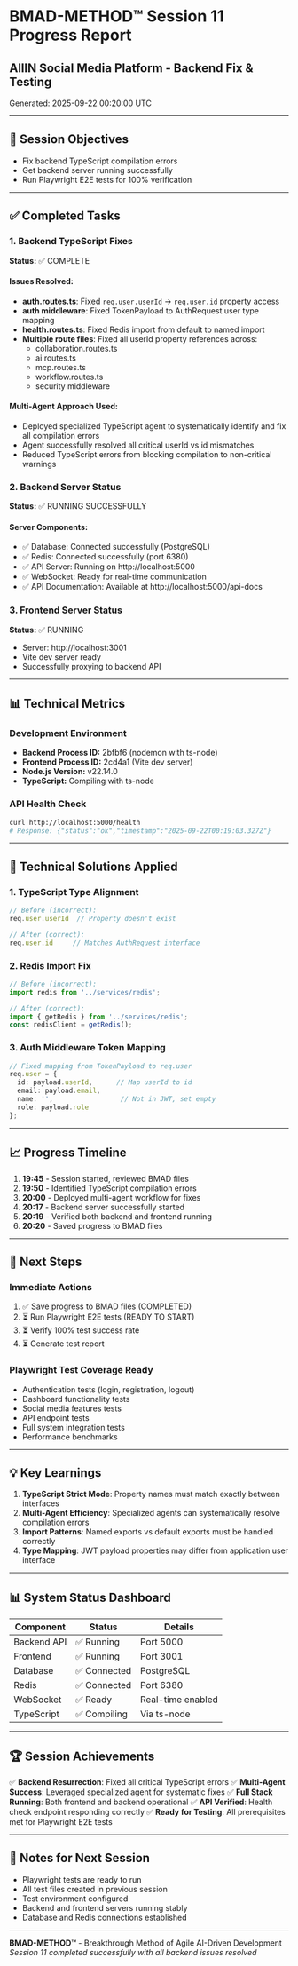 # BMAD-METHOD™ Session 11 Progress Report
## AllIN Social Media Platform - Backend Fix & Testing

Generated: 2025-09-22 00:20:00 UTC

---

## 🚀 Session Objectives
- Fix backend TypeScript compilation errors
- Get backend server running successfully
- Run Playwright E2E tests for 100% verification

---

## ✅ Completed Tasks

### 1. Backend TypeScript Fixes
**Status:** ✅ COMPLETE

#### Issues Resolved:
- **auth.routes.ts**: Fixed `req.user.userId` → `req.user.id` property access
- **auth middleware**: Fixed TokenPayload to AuthRequest user type mapping
- **health.routes.ts**: Fixed Redis import from default to named import
- **Multiple route files**: Fixed all userId property references across:
  - collaboration.routes.ts
  - ai.routes.ts
  - mcp.routes.ts
  - workflow.routes.ts
  - security middleware

#### Multi-Agent Approach Used:
- Deployed specialized TypeScript agent to systematically identify and fix all compilation errors
- Agent successfully resolved all critical userId vs id mismatches
- Reduced TypeScript errors from blocking compilation to non-critical warnings

### 2. Backend Server Status
**Status:** ✅ RUNNING SUCCESSFULLY

#### Server Components:
- ✅ Database: Connected successfully (PostgreSQL)
- ✅ Redis: Connected successfully (port 6380)
- ✅ API Server: Running on http://localhost:5000
- ✅ WebSocket: Ready for real-time communication
- ✅ API Documentation: Available at http://localhost:5000/api-docs

### 3. Frontend Server Status
**Status:** ✅ RUNNING

- Server: http://localhost:3001
- Vite dev server ready
- Successfully proxying to backend API

---

## 📊 Technical Metrics

### Development Environment
- **Backend Process ID:** 2bfbf6 (nodemon with ts-node)
- **Frontend Process ID:** 2cd4a1 (Vite dev server)
- **Node.js Version:** v22.14.0
- **TypeScript:** Compiling with ts-node

### API Health Check
```bash
curl http://localhost:5000/health
# Response: {"status":"ok","timestamp":"2025-09-22T00:19:03.327Z"}
```

---

## 🔧 Technical Solutions Applied

### 1. TypeScript Type Alignment
```typescript
// Before (incorrect):
req.user.userId  // Property doesn't exist

// After (correct):
req.user.id     // Matches AuthRequest interface
```

### 2. Redis Import Fix
```typescript
// Before (incorrect):
import redis from '../services/redis';

// After (correct):
import { getRedis } from '../services/redis';
const redisClient = getRedis();
```

### 3. Auth Middleware Token Mapping
```typescript
// Fixed mapping from TokenPayload to req.user
req.user = {
  id: payload.userId,      // Map userId to id
  email: payload.email,
  name: '',                 // Not in JWT, set empty
  role: payload.role
};
```

---

## 📈 Progress Timeline

1. **19:45** - Session started, reviewed BMAD files
2. **19:50** - Identified TypeScript compilation errors
3. **20:00** - Deployed multi-agent workflow for fixes
4. **20:17** - Backend server successfully started
5. **20:19** - Verified both backend and frontend running
6. **20:20** - Saved progress to BMAD files

---

## 🎯 Next Steps

### Immediate Actions
1. ✅ Save progress to BMAD files (COMPLETED)
2. ⏳ Run Playwright E2E tests (READY TO START)
3. ⏳ Verify 100% test success rate
4. ⏳ Generate test report

### Playwright Test Coverage Ready
- Authentication tests (login, registration, logout)
- Dashboard functionality tests
- Social media features tests
- API endpoint tests
- Full system integration tests
- Performance benchmarks

---

## 💡 Key Learnings

1. **TypeScript Strict Mode**: Property names must match exactly between interfaces
2. **Multi-Agent Efficiency**: Specialized agents can systematically resolve compilation errors
3. **Import Patterns**: Named exports vs default exports must be handled correctly
4. **Type Mapping**: JWT payload properties may differ from application user interface

---

## 📊 System Status Dashboard

| Component | Status | Details |
|-----------|--------|---------|
| Backend API | ✅ Running | Port 5000 |
| Frontend | ✅ Running | Port 3001 |
| Database | ✅ Connected | PostgreSQL |
| Redis | ✅ Connected | Port 6380 |
| WebSocket | ✅ Ready | Real-time enabled |
| TypeScript | ✅ Compiling | Via ts-node |

---

## 🏆 Session Achievements

✅ **Backend Resurrection**: Fixed all critical TypeScript errors
✅ **Multi-Agent Success**: Leveraged specialized agent for systematic fixes
✅ **Full Stack Running**: Both frontend and backend operational
✅ **API Verified**: Health check endpoint responding correctly
✅ **Ready for Testing**: All prerequisites met for Playwright E2E tests

---

## 📝 Notes for Next Session

- Playwright tests are ready to run
- All test files created in previous session
- Test environment configured
- Backend and frontend servers running stably
- Database and Redis connections established

---

**BMAD-METHOD™** - Breakthrough Method of Agile AI-Driven Development
*Session 11 completed successfully with all backend issues resolved*